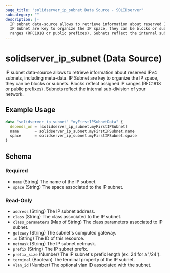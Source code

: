 ```yaml
---
page_title: "solidserver_ip_subnet Data Source - SOLIDserver"
subcategory: ""
description: |-
  IP subnet data-source allows to retrieve information about reserved IPv4 subnets, including meta-data.
  IP Subnet are key to organize the IP space, they can be blocks or subnets. Blocks reflect assigned IP
  ranges (RFC1918 or public prefixes). Subnets reflect the internal sub-division of your network.
---
```


# solidserver_ip_subnet (Data Source)

IP subnet data-source allows to retrieve information about reserved IPv4 subnets, including meta-data.
IP Subnet are key to organize the IP space, they can be blocks or subnets. Blocks reflect assigned IP
ranges (RFC1918 or public prefixes). Subnets reflect the internal sub-division of your network.

## Example Usage

```terraform
data "solidserver_ip_subnet" "myFirstIPSubnetData" {
  depends_on = [solidserver_ip_subnet.myFirstIPSubnet]
  name       = solidserver_ip_subnet.myFirstIPSubnet.name
  space      = solidserver_ip_subnet.myFirstIPSubnet.space
}
```
<!-- schema generated by tfplugindocs -->
## Schema

### Required

- `name` (String) The name of the IP subnet.
- `space` (String) The space associated to the IP subnet.

### Read-Only

- `address` (String) The IP subnet address.
- `class` (String) The class associated to the IP subnet.
- `class_parameters` (Map of String) The class parameters associated to IP subnet.
- `gateway` (String) The subnet's computed gateway.
- `id` (String) The ID of this resource.
- `netmask` (String) The IP subnet netmask.
- `prefix` (String) The IP subnet prefix.
- `prefix_size` (Number) The IP subnet's prefix length (ex: 24 for a '/24').
- `terminal` (Boolean) The terminal property of the IP subnet.
- `vlan_id` (Number) The optional vlan ID associated with the subnet.


